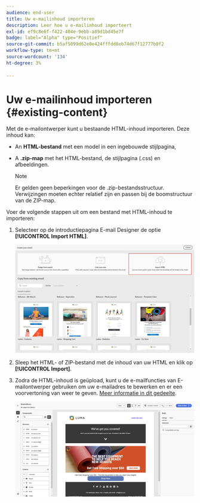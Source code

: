 ```yaml
---
audience: end-user
title: Uw e-mailinhoud importeren
description: Leer hoe u e-mailinhoud importeert
exl-id: ef9c8e6f-f422-404e-9ebb-a89d1bd45e7f
badge: label="Alpha" type="Positief"
source-git-commit: b5af5099d62e0e424fffdd8eb74d67f12777b0f2
workflow-type: tm+mt
source-wordcount: '134'
ht-degree: 3%

---
```


# Uw e-mailinhoud importeren {#existing-content}

Met de e-mailontwerper kunt u bestaande HTML-inhoud importeren. Deze inhoud kan:

* An **HTML-bestand** met een model in een ingebouwde stijlpagina,
* A **.zip-map** met het HTML-bestand, de stijlpagina (.css) en afbeeldingen.

   >[!NOTE]
   >
   >Er gelden geen beperkingen voor de .zip-bestandsstructuur. Verwijzingen moeten echter relatief zijn en passen bij de boomstructuur van de ZIP-map.

Voer de volgende stappen uit om een bestand met HTML-inhoud te importeren:

1. Selecteer op de introductiepagina E-mail Designer de optie **[!UICONTROL Import HTML]**.

   ![](assets/import-html_2.png)

1. Sleep het HTML- of ZIP-bestand met de inhoud van uw HTML en klik op **[!UICONTROL Import]**.

1. Zodra de HTML-inhoud is geüpload, kunt u de e-mailfuncties van E-mailontwerper gebruiken om uw e-mailadres te bewerken en er een voorvertoning van weer te geven. [Meer informatie in dit gedeelte](create-email-content.md).

   ![](assets/html-imported.png)